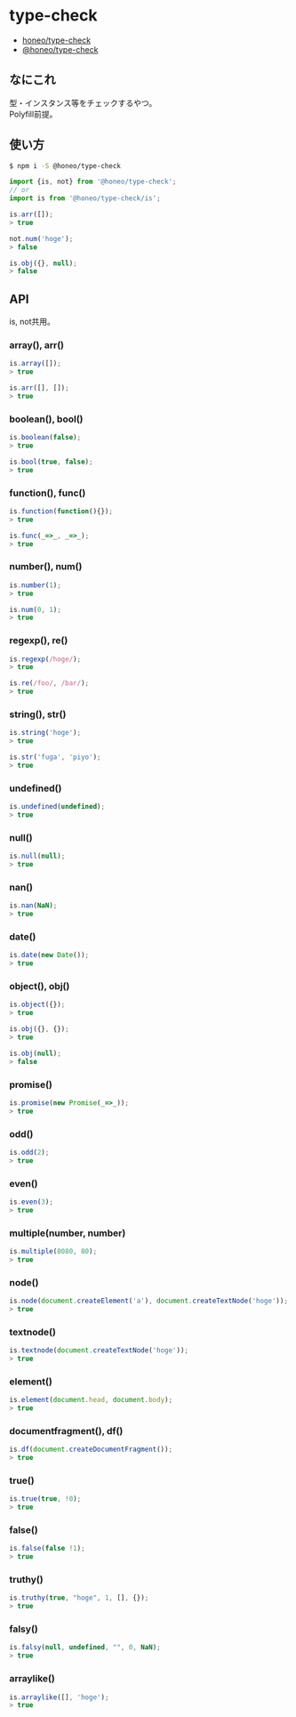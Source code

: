 # type-check
* [honeo/type-check](https://github.com/honeo/type-check)
* [@honeo/type-check](https://www.npmjs.com/package/@honeo/type-check)

## なにこれ
型・インスタンス等をチェックするやつ。  
Polyfill前提。

## 使い方
```sh
$ npm i -S @honeo/type-check
```
```js
import {is, not} from '@honeo/type-check';
// or
import is from '@honeo/type-check/is';

is.arr([]);
> true

not.num('hoge');
> false

is.obj({}, null);
> false
```

## API
is, not共用。

### array(), arr()
```js
is.array([]);
> true

is.arr([], []);
> true
```

### boolean(), bool()
```js
is.boolean(false);
> true

is.bool(true, false);
> true
```

### function(), func()
```js
is.function(function(){});
> true

is.func(_=>_, _=>_);
> true
```

### number(), num()
```js
is.number(1);
> true

is.num(0, 1);
> true
```

### regexp(), re()
```js
is.regexp(/hoge/);
> true

is.re(/foo/, /bar/);
> true
```

### string(), str()
```js
is.string('hoge');
> true

is.str('fuga', 'piyo');
> true
```

### undefined()
```js
is.undefined(undefined);
> true
```

### null()
```js
is.null(null);
> true
```

### nan()
```js
is.nan(NaN);
> true
```

### date()
```js
is.date(new Date());
> true
```

### object(), obj()
```js
is.object({});
> true

is.obj({}, {});
> true

is.obj(null);
> false
```

### promise()
```js
is.promise(new Promise(_=>_));
> true
```

### odd()
```js
is.odd(2);
> true
```

### even()
```js
is.even(3);
> true
```

### multiple(number, number)
```js
is.multiple(8080, 80);
> true
```

### node()
```js
is.node(document.createElement('a'), document.createTextNode('hoge'));
> true
```

### textnode()
```js
is.textnode(document.createTextNode('hoge'));
> true
```

### element()
```js
is.element(document.head, document.body);
> true
```

### documentfragment(), df()
```js
is.df(document.createDocumentFragment());
> true
```

### true()
```js
is.true(true, !0);
> true
```

### false()
```js
is.false(false !1);
> true
```

### truthy()
```js
is.truthy(true, "hoge", 1, [], {});
> true
```

### falsy()
```js
is.falsy(null, undefined, "", 0, NaN);
> true
```

### arraylike()
```js
is.arraylike([], 'hoge');
> true
```
